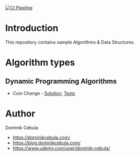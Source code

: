 [![CI Pipeline](https://github.com/dominikcebula/algorithms/actions/workflows/maven.yml/badge.svg)](https://github.com/dominikcebula/algorithms/actions/workflows/maven.yml)

# Introduction

This repository contains sample Algorithms & Data Structures.

# Algorithm types

## Dynamic Programming Algorithms

* Coin
  Change - [Solution](src%2Fmain%2Fjava%2Fcom%2Fdominikcebula%2Falgorithms%2Fdynamic%2Fprogramming%2FCoinChange.java), [Tests](src%2Ftest%2Fjava%2Fcom%2Fdominikcebula%2Falgorithms%2Fdynamic%2Fprogramming%2FCoinChangeTest.java)

# Author

Dominik Cebula

* https://dominikcebula.com/
* https://blog.dominikcebula.com/
* https://www.udemy.com/user/dominik-cebula/
